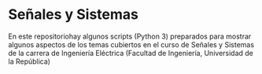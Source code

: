 # Señales y Sistemas

En este repositoriohay algunos scripts (Python 3) preparados para mostrar algunos aspectos de los temas cubiertos en el curso de Señales y Sistemas de la carrera de Ingeniería Eléctrica (Facultad de Ingeniería, Universidad de la República)
